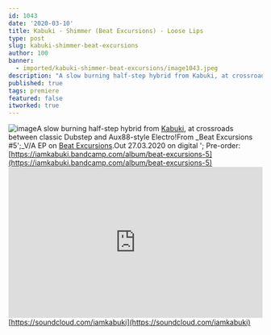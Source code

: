 ```yaml
---
id: 1043
date: '2020-03-10'
title: Kabuki - Shimmer (Beat Excursions) - Loose Lips
type: post
slug: kabuki-shimmer-beat-excursions
author: 100
banner:
  - imported/kabuki-shimmer-beat-excursions/image1043.jpeg
description: "A slow burning half-step hybrid from Kabuki, at crossroads between classic Dubstep and Aux88-style Electro! From Beat Excursions #5\_V/A EP on Beat Excursions. Out 27.03.2020 on digital – Pre-order: https://iamkabuki.bandcamp.com/album/beat-excursions-5 https://soundcloud.com/iamkabuki [...]Read More..."
published: true
tags: premiere
featured: false
itworked: true
---
```

![image](../imported/kabuki-shimmer-beat-excursions/image1043.jpeg)A slow burning half-step hybrid from [Kabuki](https://iamkabuki.bandcamp.com/), at crossroads between classic Dubstep and Aux88-style Electro!From _Beat Excursions #5';_V/A EP on [Beat Excursions](https://www.discogs.com/label/1460730-Beat-Excursions).Out 27.03.2020 on digital '; Pre-order: [](https://iamkabuki.bandcamp.com/album/beat-excursions-5)[https://iamkabuki.bandcamp.com/album/beat-excursions-5](https://iamkabuki.bandcamp.com/album/beat-excursions-5)<iframe width='100%' height='300' scrolling='no' frameborder='no' allow='autoplay' src='https://w.soundcloud.com/player/?url=https%3A//api.soundcloud.com/tracks/773762326&color=%23ff5500&auto_play=false&hide_related=false&show_comments=true&show_user=true&show_reposts=false&show_teaser=true'></iframe>[](https://soundcloud.com/iamkabuki)[https://soundcloud.com/iamkabuki](https://soundcloud.com/iamkabuki)